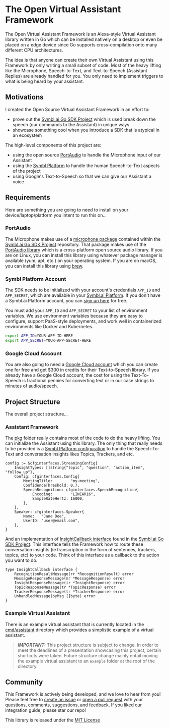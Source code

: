 # The Open Virtual Assistant Framework

The Open Virtual Assistant Framework is an Alexa-style Virtual Assistant library written in Go which can be installed natively on a desktop or even be placed on a edge device since Go supports cross-compilation onto many different CPU architectures.

The idea is that anyone can create their own Virtual Assistant using this Framework by only writing a small subset of code. Most of the heavy lifting like the Microphone, Speech-to-Text, and Text-to-Speech (Assistant Replies) are already handled for you. You only need to implement triggers to what is being heard by your assistant.

## Motivations

I created the Open Source Virtual Assistant Framework in an effort to:
- prove out the [Symbl.ai Go SDK Project](https://github.com/dvonthenen/symbl-go-sdk) which is used break down the speech (our commands to the Assistant) in unique ways
- showcase something cool when you introduce a SDK that is atypical in an ecosystem

The high-level components of this project are:
- using the open source [PortAudio](http://www.portaudio.com/) to handle the Microphone input of our Assistant
- using the [Symbl Platform](https://platform.symbl.ai/) to handle the human Speech-to-Text aspects of the project
- using Google's Text-to-Speech so that we can give our Assistant a voice

## Requirements

Here are something you are going to need to install on your device/laptop/platform you intent to run this on...

### PortAudio

The Microphone makes use of a [microphone package](https://github.com/dvonthenen/symbl-go-sdk/tree/main/pkg/audio/microphone) contained within the [Symbl.ai Go SDK Project](https://github.com/dvonthenen/symbl-go-sdk) repository. That package makes use of the [PortAudio library](http://www.portaudio.com/) which is a cross-platform open source audio library. If you are on Linux, you can install this library using whatever package manager is available (yum, apt, etc.) on your operating system. If you are on macOS, you can install this library using [brew](https://brew.sh/).

### Symbl Platform Account

The SDK needs to be initialized with your account's credentials `APP_ID` and `APP_SECRET`, which are available in your [Symbl.ai Platform][api-keys]. If you don't have a Symbl.ai Platform account, you can [sign up here][symbl_signup] for free.

You must add your `APP_ID` and `APP_SECRET` to your list of environment variables. We use environment variables because they are easy to configure, support PaaS-style deployments, and work well in containerized environments like Docker and Kubernetes.

```sh
export APP_ID=YOUR-APP-ID-HERE
export APP_SECRET=YOUR-APP-SECRET-HERE
```

### Google Cloud Account

You are also going to need a [Google Cloud account](https://cloud.google.com/text-to-speech) which you can create one for free and get $300 in credits for their Text-to-Speech library. If you already have a Google Cloud account, the cost for using the Text-To-Speech is fractional pennies for converting text or in our case strings to minutes of audio/speech.

## Project Structure

The overall project structure...

### Assistant Framework

The [pkg](https://github.com/dvonthenen/open-virtual-assistant/tree/main/pkg) folder really contains most of the code to do the heavy lifting. You can initialize the Assistant using this library. The only thing that really needs to be provided is a [Symbl Platform configuration](https://github.com/dvonthenen/open-virtual-assistant/blob/main/cmd/assistant/cmd.go#L35-L49) to handle the Speech-To-Text and conversation insights likes Topics, Trackers, and etc.

```
config := &cfginterfaces.StreamingConfig{
    InsightTypes: []string{"topic", "question", "action_item", "follow_up"},
    Config: cfginterfaces.Config{
        MeetingTitle:        "my-meeting",
        ConfidenceThreshold: 0.7,
        SpeechRecognition: cfginterfaces.SpeechRecognition{
            Encoding:        "LINEAR16",
            SampleRateHertz: 16000,
        },
    },
    Speaker: cfginterfaces.Speaker{
        Name:   "Jane Doe",
        UserID: "user@email.com",
    },
}
```

And an implementation of [InsightCallback interface](https://github.com/dvonthenen/symbl-go-sdk/blob/main/pkg/api/streaming/v1/interfaces/interface.go#L6-L13) found in the [Symbl.ai Go SDK Project](https://github.com/dvonthenen/symbl-go-sdk). This interface tells the Framework how to route these conversation insights (ie transcription in the form of sentences, trackers, topics, etc) to your code. Think of this interface as a callback to the action you want to do.

```
type InsightCallback interface {
	RecognitionResultMessage(rr *RecognitionResult) error
	MessageResponseMessage(mr *MessageResponse) error
	InsightResponseMessage(ir *InsightResponse) error
	TopicResponseMessage(tr *TopicResponse) error
	TrackerResponseMessage(tr *TrackerResponse) error
	UnhandledMessage(byMsg []byte) error
}
```

### Example Virtual Assistant

There is an example virtual assistant that is currently located in the [cmd/assistant](https://github.com/dvonthenen/open-virtual-assistant/tree/main/cmd/assistant) directory which provides a simplistic example of a virtual assistant.

> **_IMPORTANT:_** This project structure is subject to change. In order to meet the deadlines of a presentation showcasing this project, certain shortcuts were taken. Future structure change mainly entail moving the example virtual assistant to an `example` folder at the root of the directory.

## Community

This Framework is actively being developed, and we love to hear from you! Please feel free to [create an issue][issues] or [open a pull request][pulls] with your questions, comments, suggestions, and feedback. If you liked our integration guide, please star our repo!

This library is released under the [MIT License][license]


[api-keys]: https://platform.symbl.ai/#/login
[symbl_signup]: https://platform.symbl.ai/signup?utm_source=symbl&utm_medium=blog&utm_campaign=devrel&_ga=2.226597914.683175584.1662998385-1953371422.1659457591&_gl=1*mm3foy*_ga*MTk1MzM3MTQyMi4xNjU5NDU3NTkx*_ga_FN4MP7CES4*MTY2MzEwNDQyNi44Mi4xLjE2NjMxMDQ0MzcuMC4wLjA.
[issues]: https://github.com/dvonthenen/open-virtual-assistant/issues
[pulls]: https://github.com/dvonthenen/open-virtual-assistant/pulls
[license]: LICENSE
